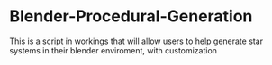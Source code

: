 # Blender-Procedural-Generation

This is a script in workings that will allow users to help generate star systems in their blender enviroment, with customization
